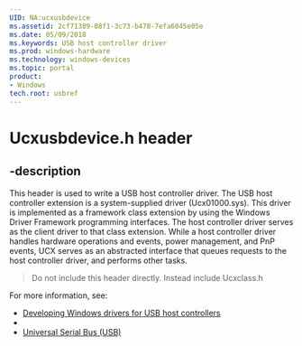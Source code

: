 ```yaml
---
UID: NA:ucxusbdevice
ms.assetid: 2cf71389-08f1-3c73-b478-7efa6045e05e
ms.date: 05/09/2018
ms.keywords: USB host controller driver
ms.prod: windows-hardware
ms.technology: windows-devices
ms.topic: portal
product:
- Windows
tech.root: usbref
---
```


# Ucxusbdevice.h header


## -description


This header is used to write a USB host controller driver. The USB host controller extension is a system-supplied driver (Ucx01000.sys). This driver is implemented as a framework class extension by using the Windows Driver Framework programming interfaces. The host controller driver serves as the client driver to that class extension. While a host controller driver handles hardware operations and events, power management, and PnP events, UCX serves as an abstracted interface that queues requests to the host controller driver, and performs other tasks.

> Do not include this header directly. Instead include Ucxclass.h

For more information, see:

- [Developing Windows drivers for USB host controllers](https://docs.microsoft.com/windows-hardware/drivers/usbcon/developing-windows-drivers-for-usb-host-controllers)
- 
- [Universal Serial Bus (USB)](../_usbref/index.md)
